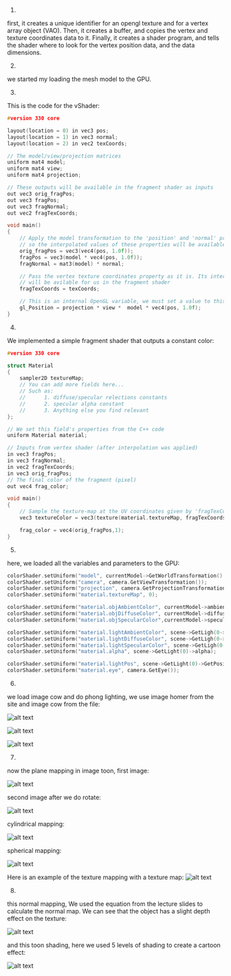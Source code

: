 1)
first, it creates a unique identifier for an opengl texture and for a vertex array object (VAO). Then, it creates a buffer, and copies the vertex and texture coordinates data to it. Finally, it creates a shader program, and tells the shader where to look for the vertex position data, and the data dimensions.

2)
we started my loading the mesh model to the GPU.

3)
This is the code for the vShader:
```c++
#version 330 core

layout(location = 0) in vec3 pos;
layout(location = 1) in vec3 normal;
layout(location = 2) in vec2 texCoords;

// The model/view/projection matrices
uniform mat4 model;
uniform mat4 view;
uniform mat4 projection;

// These outputs will be available in the fragment shader as inputs
out vec3 orig_fragPos;
out vec3 fragPos;
out vec3 fragNormal;
out vec2 fragTexCoords;

void main()
{
	// Apply the model transformation to the 'position' and 'normal' properties of the vertex,
	// so the interpolated values of these properties will be available for usi n the fragment shader
	orig_fragPos = vec3(vec4(pos, 1.0f));
	fragPos = vec3(model * vec4(pos, 1.0f));
	fragNormal = mat3(model) * normal;

	// Pass the vertex texture coordinates property as it is. Its interpolated value
	// will be avilable for us in the fragment shader
	fragTexCoords = texCoords;

	// This is an internal OpenGL variable, we must set a value to this variable
	gl_Position = projection * view *  model * vec4(pos, 1.0f);
}
```
4)
We implemented a simple fragment shader that outputs a constant color:
```c++
#version 330 core

struct Material
{
	sampler2D textureMap;
	// You can add more fields here...
	// Such as:
	//		1. diffuse/specular relections constants
	//		2. specular alpha constant
	//		3. Anything else you find relevant
};

// We set this field's properties from the C++ code
uniform Material material;

// Inputs from vertex shader (after interpolation was applied)
in vec3 fragPos;
in vec3 fragNormal;
in vec2 fragTexCoords;
in vec3 orig_fragPos;
// The final color of the fragment (pixel)
out vec4 frag_color;

void main()
{
	// Sample the texture-map at the UV coordinates given by 'fragTexCoords'
	vec3 textureColor = vec3(texture(material.textureMap, fragTexCoords));

	frag_color = vec4(orig_fragPos,1);
}

```
5)
here, we loaded all the variables and parameters to the GPU:
```c++
colorShader.setUniform("model", currentModel->GetWorldTransformation() *currentModel->GetModelTransformation());
colorShader.setUniform("camera", camera.GetViewTransformation());
colorShader.setUniform("projection", camera.GetProjectionTransformation());
colorShader.setUniform("material.textureMap", 0);

colorShader.setUniform("material.objAmbientColor", currentModel->ambientColor);
colorShader.setUniform("material.objDiffuseColor", currentModel->diffuseColor);
colorShader.setUniform("material.objSpecularColor",currentModel->specularColor);

colorShader.setUniform("material.lightAmbientColor", scene->GetLigh(0->ambientColor);
colorShader.setUniform("material.lightDiffuseColor", scene->GetLigh(0->diffuseColor);
colorShader.setUniform("material.lightSpecularColor", scene->GetLigh(0->specularColor);
colorShader.setUniform("material.alpha", scene->GetLight(0)->alpha);

colorShader.setUniform("material.lightPos", scene->GetLight(0)->GetPosition());
colorShader.setUniform("material.eye", camera.GetEye());
```
6)
we load image cow and do phong lighting, we use image homer from the site and image cow from the file:

![alt text](https://github.com/HaifaGraphicsCourses/computer-graphics-2023-mohamad-arrabi-mohamad-khaleel/blob/master/Assignment3Report/phong%20lighting%20homer%201.png)

![alt text](https://github.com/HaifaGraphicsCourses/computer-graphics-2023-mohamad-arrabi-mohamad-khaleel/blob/master/Assignment3Report/phong%20lighting%20homer%202.png)

![alt text](https://github.com/HaifaGraphicsCourses/computer-graphics-2023-mohamad-arrabi-mohamad-khaleel/blob/master/Assignment3Report/phong%20lighting%20cow.png)

7)

now the plane mapping in image toon, first image:

![alt text](https://github.com/HaifaGraphicsCourses/computer-graphics-2023-mohamad-arrabi-mohamad-khaleel/blob/master/Assignment3Report/teapot%20plane%20mapping%201.png)


second image after we do rotate:

![alt text](https://github.com/HaifaGraphicsCourses/computer-graphics-2023-mohamad-arrabi-mohamad-khaleel/blob/master/Assignment3Report/teapot%20plane%20mapping%202.png)


 cylindrical mapping:
 
 ![alt text](https://github.com/HaifaGraphicsCourses/computer-graphics-2023-mohamad-arrabi-mohamad-khaleel/blob/master/Assignment3Report/teapot%20cylindrical%20mapping.png)


spherical mapping:

![alt text](https://github.com/HaifaGraphicsCourses/computer-graphics-2023-mohamad-arrabi-mohamad-khaleel/blob/master/Assignment3Report/teapot%20spherical%20mapping.png)

Here is an example of the texture mapping with a texture map:
![alt text](https://github.com/HaifaGraphicsCourses/computer-graphics-2023-mohamad-arrabi-mohamad-khaleel/blob/master/Assignment3Report/gollum%20texture%20mapping%20and%20texture%20map.png)

8)
this normal mapping, We used the equation from the lecture slides to calculate the normal map. We can see that the object has a slight depth effect on the texture:

![alt text](https://github.com/HaifaGraphicsCourses/computer-graphics-2023-mohamad-arrabi-mohamad-khaleel/blob/master/Assignment3Report/gollum%20normal%20mapping.png)

and this toon shading, here we used 5 levels of shading to create a cartoon effect:

![alt text](https://github.com/HaifaGraphicsCourses/computer-graphics-2023-mohamad-arrabi-mohamad-khaleel/blob/master/Assignment3Report/teapot%20toon%20shading.png)
